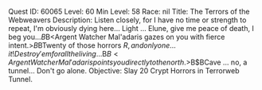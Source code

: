 Quest ID: 60065
Level: 60
Min Level: 58
Race: nil
Title: The Terrors of the Webweavers
Description: Listen closely, for I have no time or strength to repeat, I'm obviously dying here… Light … Elune, give me peace of death, I beg you…$B$B<Argent Watcher Mal'adaris gazes on you with fierce intent.>$B$BTwenty of those horrors $R, and only one … it! Destroy'em for all the living…$B$B<Argent Watcher Mal'adaris points you directly to the north.>$B$BCave … no, a tunnel… Don't go alone.
Objective: Slay 20 Crypt Horrors in Terrorweb Tunnel.
